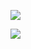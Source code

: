 ![](https://komarev.com/ghpvc/?username=v0xel1337)

<img src="https://github-readme-stats.vercel.app/api?username=v0xel1337&&show_icons=true&title_color=ffffff&icon_color=bb2acf&text_color=daf7dc&bg_color=151515">

